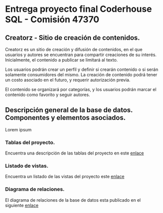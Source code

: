 # Entrega proyecto final Coderhouse SQL - Comisión 47370

## Creatorz - Sitio de creación de contenidos. 

Creatorz es un sitio de creación y difusión de contenidos, en el que usuarios y autores se encuentran para compartir creaciones de su interés. Inicialmente, el contenido a publicar se limitará al texto. 

Los usuarios podrán crear un perfil y definir si crearán contenido o si serán solamente consumidores del mismo. La creación de contenido podrá tener un costo asociado en el futuro, y requerir autorización previa. 

El contenido se organizará por categorías, y los usuarios podrán marcar el contenido como favorito y seguir autores. 

## Descripción general de la base de datos. Componentes y elementos asociados.

Lorem ipsum

### Tablas del proyecto.

Encuentra una descripción de las tablas del proyecto en este [enlace](https://docs.google.com/spreadsheets/d/1R2dr7hLdMWAYvDuNZRHyTelu5uZD80-ggx85D5He9Tk/edit?usp=sharing)


### Listado de vistas.

Encuentra un listado de las vistas del proyecto este [enlace](https://docs.google.com/spreadsheets/d/14TvtThX46WDpn8dPibkn8I1o_VgiS8JUQiaiRBuUDLs/edit?usp=sharing)


### Diagrama de relaciones.

El diagrama de relaciones de la base de datos esta publicado en el siguiente [enlace](https://docs.google.com/presentation/d/1aXLTd0W_sGhReLeerun7U3JQkcIQI7r3hdl-HBuWRQg/edit?usp=sharing)

